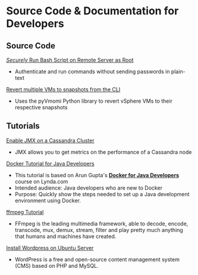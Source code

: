 # Source Code & Documentation for Developers 
 
## Source Code
[*Securely* Run Bash Script on Remote Server as Root](ssh-rpm-install.sh)
- Authenticate and run commands without sending passwords in plain-text

[Revert multiple VMs to snapshots from the CLI](https://github.com/vmware/pyvmomi-community-samples/pull/483)
- Uses the pyVmomi Python library to revert vSphere VMs to their respective snapshots

## Tutorials
[Enable JMX on a Cassandra Cluster](cassandra-jconsole-monitor.md)
- JMX allows you to get metrics on the performance of a Cassandra node

[Docker Tutorial for Java Developers](docker-for-java-tutorial.md)
- This tutorial is based on Arun Gupta's [**Docker for Java Developers**](https://www.lynda.com/Docker-tutorials/Docker-Java-developers/576584-2.html) course on Lynda.com
- Intended audience: Java developers who are new to Docker
- Purpose: Quickly show the steps needed to set up a Java development environment using Docker. 

[ffmpeg Tutorial](ffmpeg-tutorial.md)
- FFmpeg is the leading multimedia framework, able to decode, encode, transcode, mux, demux, stream, filter and play pretty much anything that humans and machines have created.

[Install Wordpress on Ubuntu Server](wordpress-ubuntu-setup.md)
- WordPress is a free and open-source content management system (CMS) based on PHP and MySQL.
